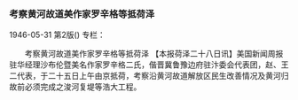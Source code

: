 ### 考察黄河故道美作家罗辛格等抵荷泽

1946-05-31
第2版()
专栏：

　　考察黄河故道美作家罗辛格等抵荷泽
    【本报荷泽二十八日讯】美国新闻周报驻华经理沙布伦暨美名作家罗辛格二氏，偕晋冀鲁豫边府驻汴委会代表团，赵、王二代表，于二十五日上午由京抵荷，考察沿黄河故道解放区民生改善情况及黄河归故前必须完成之浚河复堤等浩大工程。
